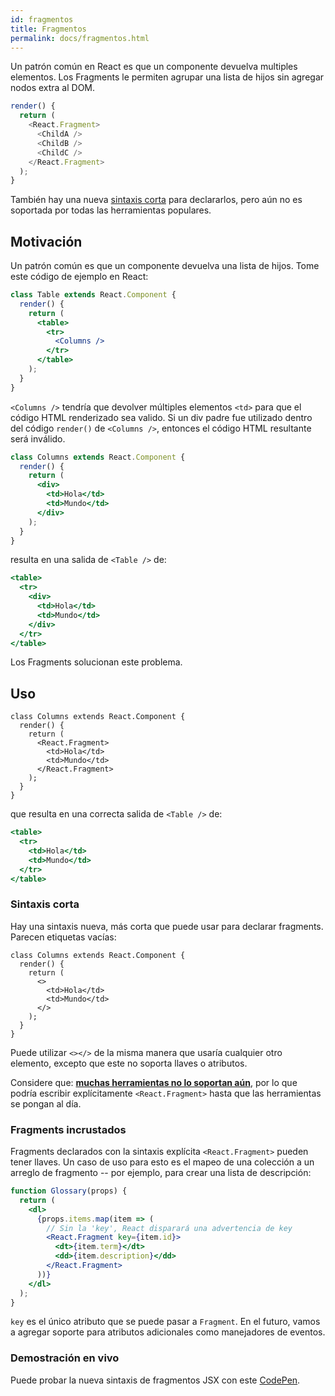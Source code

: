 ```yaml
---
id: fragmentos
title: Fragmentos
permalink: docs/fragmentos.html
---
```

Un patrón común en React es que un componente devuelva multiples elementos. Los Fragments le permiten agrupar una lista de hijos sin agregar nodos extra al DOM.

```js
render() {
  return (
    <React.Fragment>
      <ChildA />
      <ChildB />
      <ChildC />
    </React.Fragment>
  );
}
```

También hay una nueva [sintaxis corta](#short-syntax) para declararlos, pero aún no es soportada por todas las herramientas populares.

## Motivación

Un patrón común es que un componente devuelva una lista de hijos. Tome este código de ejemplo en React:

```jsx
class Table extends React.Component {
  render() {
    return (
      <table>
        <tr>
          <Columns />
        </tr>
      </table>
    );
  }
}
```

`<Columns />` tendría que devolver múltiples elementos `<td>` para que el código HTML renderizado sea valido. Si un div padre fue utilizado dentro del código `render()` de `<Columns />`, entonces el código HTML resultante será inválido.

```jsx
class Columns extends React.Component {
  render() {
    return (
      <div>
        <td>Hola</td>
        <td>Mundo</td>
      </div>
    );
  }
}
```

resulta en una salida de `<Table />` de:

```jsx
<table>
  <tr>
    <div>
      <td>Hola</td>
      <td>Mundo</td>
    </div>
  </tr>
</table>
```

Los Fragments solucionan este problema.

## Uso

```jsx{4,7}
class Columns extends React.Component {
  render() {
    return (
      <React.Fragment>
        <td>Hola</td>
        <td>Mundo</td>
      </React.Fragment>
    );
  }
}
```

que resulta en una correcta salida de `<Table />` de:

```jsx
<table>
  <tr>
    <td>Hola</td>
    <td>Mundo</td>
  </tr>
</table>
```

### Sintaxis corta

Hay una sintaxis nueva, más corta que puede usar para declarar fragments. Parecen etiquetas vacías:

```jsx{4,7}
class Columns extends React.Component {
  render() {
    return (
      <>
        <td>Hola</td>
        <td>Mundo</td>
      </>
    );
  }
}
```

Puede utilizar `<></>` de la misma manera que usaría cualquier otro elemento, excepto que este no soporta llaves o atributos.

Considere que: **[muchas herramientas no lo soportan aún](/blog/2017/11/28/react-v16.2.0-fragment-support.html#support-for-fragment-syntax)**, por lo que podría escribir explícitamente `<React.Fragment>` hasta que las herramientas se pongan al día.

### Fragments incrustados

Fragments declarados con la sintaxis explícita `<React.Fragment>` pueden tener llaves. Un caso de uso para esto es el mapeo de una colección a un arreglo de fragmento -- por ejemplo, para crear una lista de descripción:

```jsx
function Glossary(props) {
  return (
    <dl>
      {props.items.map(item => (
        // Sin la 'key', React disparará una advertencia de key
        <React.Fragment key={item.id}>
          <dt>{item.term}</dt>
          <dd>{item.description}</dd>
        </React.Fragment>
      ))}
    </dl>
  );
}
```

`key` es el único atributo que se puede pasar a `Fragment`. En el futuro, vamos a agregar soporte para atributos adicionales como manejadores de eventos.

### Demostración en vivo

Puede probar la nueva sintaxis de fragmentos JSX con este [CodePen](https://codepen.io/reactjs/pen/VrEbjE?editors=1000).